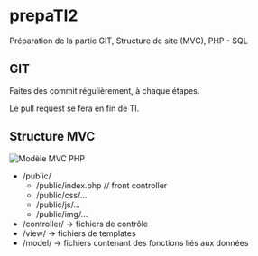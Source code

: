 # prepaTI2

Préparation de la partie GIT, Structure de site (MVC),  PHP - SQL

## GIT

Faites des commit régulièrement, à chaque étapes.

Le pull request se fera en fin de TI.

## Structure MVC

![Modèle MVC PHP](https://github.com/WebDevCF2m2022/MVC-projets/raw/main/data/MVC.png)

- /public/
    - /public/index.php // front controller
    - /public/css/...
    - /public/js/...
    - /public/img/...
- /controller/ -> fichiers de contrôle
- /view/ -> fichiers de templates
- /model/ -> fichiers contenant des fonctions liés aux données